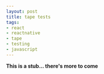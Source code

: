 ```yaml
---
layout: post
title: tape tests
tags:
- react
- reactnative
- tape
- testing
- javascript
---
```


**This is a stub... there's more to come**